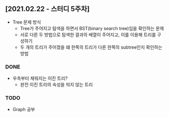 ## [2021.02.22 - 스터디 5주차]

- Tree 문제 방식
	- Tree가 주어지고 탐색을 하면서 BST(binary search tree)임을 확인하는 문제
	- 서로 다른 두 방법으로 탐색한 결과의 배열이 주어지고, 이를 이용해 트리를 구성하기
	- 두 개의 트리가 주어졌을 떄 한쪽의 트리가 다른 한쪽의 subtree인지 확인하는 방법

### DONE

- 우측부터 채워지는 이진 트리?
	- 완전 이진 트리의 속성을 띄지 않는 트리

### TODO

- Graph 공부
